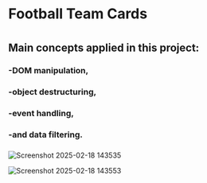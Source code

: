 <h1>Football Team Cards <h1>
 <h2>Main concepts applied in this project:</h2>
 <h3>-DOM manipulation,</h3> 
  <h3>-object destructuring,</h3> 
  <h3>-event handling,</h3>
  <h3>-and data filtering.

<h3></h3>

  ![Screenshot 2025-02-18 143535](https://github.com/user-attachments/assets/742947a7-96ac-4e40-8a2e-7a692bc971f2)

 
![Screenshot 2025-02-18 143553](https://github.com/user-attachments/assets/fc764805-3f0b-4f48-abe0-043ebd159d57)
